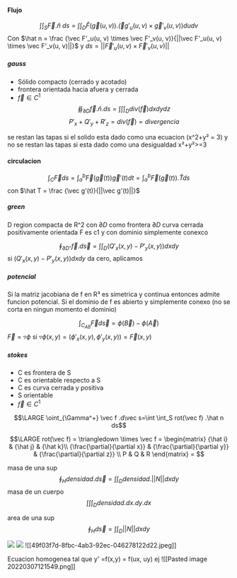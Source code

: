 #### Flujo 

 $$\int\int_S \vec F.\hat n\ ds= \int\int_D \hat F(\vec g(u ,v)).\vec (g'_u(u, v) \times \vec g'_v(u, v))dudv$$
  Con $\hat n = \frac {\vec F'_u(u, v) \times \vec F'_v(u, v)}{||\vec F'_u(u, v) \times \vec F'_v(u, v)||}$ y  $ds=||\vec F'_u(u, v) \times \vec F'_v(u, v)||$

  ##### gauss
  - Sólido compacto (cerrado y acotado)
- frontera orientada hacia afuera y cerrada
- $\vec f \in C^1$
 $$ ∯_{\partial D}\vec f . \hat n . ds = \int \int \int_D div(\vec f) dxdydz $$
$$P'_x +Q'_y + R'_z = div(\vec f) = divergencia$$



se restan las tapas si el solido esta dado como una ecuacion (x^2+y² = 3) y no se restan las tapas si esta dado como una desigualdad x²+y²>=3 
 #### circulacion
$$\int_C \vec F ds= \int_a^b \vec F (\vec g(t))\vec g'(t)dt=\int_a^b \vec F (\vec g(t)).\hat T ds $$
con $\hat T = \frac {\vec g'(t)}{||\vec g'(t)||}$

##### green
D region compacta de R^2 con $\partial D$ como frontera
$\partial D$ curva cerrada positivamente orientada
F es c1 y con dominio simplemente conexco

$$\oint_{\partial D⁺} \vec f.d\vec s= \int \int_D (Q'_x(x,y)-P'_y(x,y))dxdy$$
si $(Q'_x(x,y)-P'_y(x,y))dxdy$ da cero, aplicamos

##### potencial
Si la matriz jacobiana de f en R³ es simetrica y continua entonces admite funcion potencial.
Si el dominio de f es abierto y simplemente conexo (no se corta en ningun momento el dominio)

$$\int_{C_{AB}}\vec F d \vec s = \phi(\vec B)- \phi(\vec A)$$
$\vec F = \triangledown \phi$ si $\triangledown \phi (x,y) = (\phi'_x(x, y), \phi'_y(x, y))=\vec F(x, y)$

##### stokes
- C es frontera de S
- C es orientable respecto a S
- C es curva cerrada y positiva
- S orientable 
- $\vec f \in C^1$

$$\LARGE \oint_{\Gamma^+} \vec f .d\vec s=\int \int_S rot(\vec f) .\hat n ds$$

$$\LARGE rot(\vec f) = \triangledown \times \vec f = \begin{matrix}  
{\hat i} & {\hat j} & {\hat k}\\  
{\frac{\partial}{\partial x}} & {\frac{\partial}{\partial y}} & {\frac{\partial}{\partial z}} \\
P & Q & R
\end{matrix} = $$

masa de una sup 
$$\oint_{ H} densidad.d\vec s= \int \int_D densidad.||N||dxdy$$
masa de un cuerpo 
$$\int \int \int_D densidad.dx.dy.dx$$


area de una sup
$$\oint_{ H}d\vec s= \int \int_D||N||dxdy$$


![](blob:https://web.whatsapp.com/49f03f7d-8fbc-4ab3-92ec-046278122d22)
![](blob:https://web.whatsapp.com/49f03f7d-8fbc-4ab3-92ec-046278122d22)
![[49f03f7d-8fbc-4ab3-92ec-046278122d22.jpeg]]

Ecuacion homogenea
tal que y' =f(x,y) = f(ux, uy)
ej
![[Pasted image 20220307121549.png]]